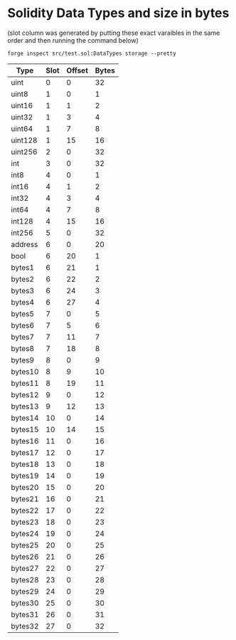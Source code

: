 # Solidity Data Types and size in bytes
(slot column was generated by putting these exact varaibles in the same order and then running the command below)
```
forge inspect src/test.sol:DataTypes storage --pretty
```

| Type    | Slot | Offset | Bytes |
|---------|------|--------|-------|
| uint    | 0    | 0      | 32    | 
| uint8   | 1    | 0      | 1     | 
| uint16  | 1    | 1      | 2     | 
| uint32  | 1    | 3      | 4     | 
| uint64  | 1    | 7      | 8     | 
| uint128 | 1    | 15     | 16    | 
| uint256 | 2    | 0      | 32    | 
| int     | 3    | 0      | 32    | 
| int8    | 4    | 0      | 1     | 
| int16   | 4    | 1      | 2     | 
| int32   | 4    | 3      | 4     | 
| int64   | 4    | 7      | 8     | 
| int128  | 4    | 15     | 16    | 
| int256  | 5    | 0      | 32    | 
| address | 6    | 0      | 20    | 
| bool    | 6    | 20     | 1     | 
| bytes1  | 6    | 21     | 1     | 
| bytes2  | 6    | 22     | 2     | 
| bytes3  | 6    | 24     | 3     | 
| bytes4  | 6    | 27     | 4     | 
| bytes5  | 7    | 0      | 5     | 
| bytes6  | 7    | 5      | 6     | 
| bytes7  | 7    | 11     | 7     | 
| bytes8  | 7    | 18     | 8     | 
| bytes9  | 8    | 0      | 9     | 
| bytes10 | 8    | 9      | 10    | 
| bytes11 | 8    | 19     | 11    | 
| bytes12 | 9    | 0      | 12    | 
| bytes13 | 9    | 12     | 13    | 
| bytes14 | 10   | 0      | 14    | 
| bytes15 | 10   | 14     | 15    | 
| bytes16 | 11   | 0      | 16    | 
| bytes17 | 12   | 0      | 17    | 
| bytes18 | 13   | 0      | 18    | 
| bytes19 | 14   | 0      | 19    | 
| bytes20 | 15   | 0      | 20    | 
| bytes21 | 16   | 0      | 21    | 
| bytes22 | 17   | 0      | 22    | 
| bytes23 | 18   | 0      | 23    | 
| bytes24 | 19   | 0      | 24    | 
| bytes25 | 20   | 0      | 25    | 
| bytes26 | 21   | 0      | 26    | 
| bytes27 | 22   | 0      | 27    | 
| bytes28 | 23   | 0      | 28    | 
| bytes29 | 24   | 0      | 29    | 
| bytes30 | 25   | 0      | 30    | 
| bytes31 | 26   | 0      | 31    | 
| bytes32 | 27   | 0      | 32    | 
